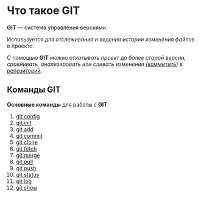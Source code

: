 # Что такое GIT

**GIT** — система управления версиями.

Используется для *отслеживания и ведения истории изменения файлов* в проекте.

С  помощью **GIT** можно *откатывать проект до более старой версии, сравнивать, анализировать или сливать изменения ([коммитить](commit.md))* в [репозиторий](repos.md).

## Команды GIT

**Основные команды** для работы с **GIT**:
1. [git config](/config.md)
2. [git init](/init.md)
3. [git add](/add.md)
4. [git commit](/commit.md)
5. [git clone](/clone.md)
6. [git fetch](/fetch.md)
7. [git merge](/merge.md)
8. [git pull](/pull.md)
9. [git push](/push.md)
10. [git status](/status.md)
11. [git log](/log.md)
12. [git show](/show.md)